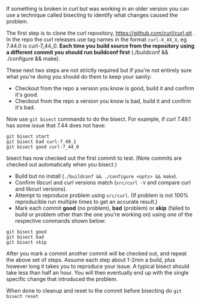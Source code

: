 If something is broken in curl but was working in an older version you can use a technique called bisecting to identify what changes caused the problem.

The first step is to clone the curl repository, https://github.com/curl/curl.git . In the repo the curl releases use tag names in the format `curl-X_XX_X`, eg 7.44.0 is curl-7_44_0. **Each time you build source from the repository using a different commit you should run buildconf first** (./buildconf && ./configure <opts> && make).

These next two steps are not strictly required but if you're not entirely sure what you're doing you should do them to keep your sanity:
- Checkout from the repo a version you know is good, build it and confirm it's good.
- Checkout from the repo a version you know is bad, build it and confirm it's bad.

Now use `git bisect` commands to do the bisect. For example, if curl 7.49.1 has some issue that 7.44 does not have:

~~~
git bisect start
git bisect bad curl-7_49_1
git bisect good curl-7_44_0
~~~

bisect has now checked out the first commit to test. (Note commits are checked out automatically when you bisect.)
- Build but no install (`./buildconf && ./configure <opts> && make`).
- Confirm libcurl and curl versions match (`src/curl -V` and compare curl and libcurl versions).
- Attempt to reproduce problem using `src/curl`. (If problem is not 100% reproducible run multiple times to get an accurate result.)
- Mark each commit **good** (no problem), **bad** (problem) or **skip** (failed to build or problem other than the one you're working on) using *one* of the respective commands shown below:

~~~
git bisect good
git bisect bad
git bisect skip
~~~

After you mark a commit another commit will be checked out, and repeat the above set of steps. Assume each step about 1-2min a build, plus however long it takes you to reproduce your issue. A typical bisect should take less than half an hour. You will then eventually end up with the single specific change that introduced the problem.

When done to cleanup and reset to the commit before bisecting do `git bisect reset`